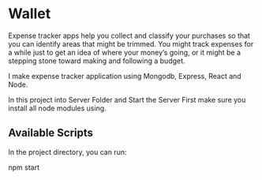 # Wallet

 Expense tracker apps help you collect and classify your purchases so that you can identify areas that might be trimmed. You might track expenses for a while just to get an idea of where your money’s going, or it might be a stepping stone toward making and following a budget.

 I make expense tracker application using Mongodb, Express, React and Node.
 
 In this project into Server Folder and Start the Server First make sure you install all node modules using.
 
 ## Available Scripts
 
In the project directory, you can run:

npm start
